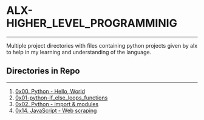 # ALX-HIGHER_LEVEL_PROGRAMMINIG
---

Multiple project directories with files containing python projects given by alx to help in my learning and understanding of the language.

## Directories in Repo
---
1. [0x00. Python - Hello, World](https://github.com/Code-Addict01/alx-higher_level_programming/tree/master/0x00-python-hello_world)
2. [0x01-python-if_else_loops_functions](https://github.com/Code-Addict01/alx-higher_level_programming/tree/master/0x01-python-if_else_loops_functions)
3. [0x02. Python - import & modules](https://github.comm/Code-Addict01/alx-higher_level_programming/tree/master/0x02-python-import_modules)
4. [0x14. JavaScript - Web scraping](https://github.com/Code-Addict01/alx-higher_level_programming/tree/master/0x14-javascript-web_scraping)
